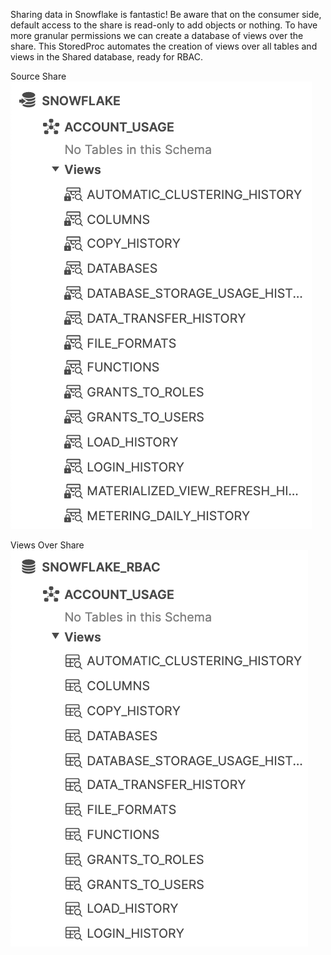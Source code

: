 Sharing data in Snowflake is fantastic! Be aware that on the consumer side, default access to the share is read-only to add objects or nothing.
To have more granular permissions we can create a database of views over the share. This StoredProc automates the creation of views over all tables and views in the Shared database, ready for RBAC.

Source Share
![Source Share](/RBAC_Over_SharedDB/images/SourceShare.png)

Views Over Share
![ViewsOverShare](/RBAC_Over_SharedDB/images/ViewsOverShare.png)
